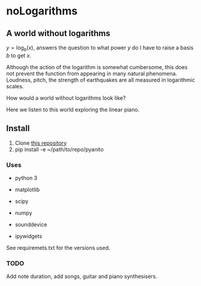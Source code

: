 # noLogarithms

## A world without logarithms

$y = \log _b (x)$, answers the question to what power $y$ do I have to raise a basis $b$ to get $x$. 

Although the action of the logarithm is somewhat cumbersome, this does not prevent the function from appearing in many natural phenomena.  
Loudness, pitch, the strength of earthquakes are all measured in logarithmic scales. 

How would a world without logarithms look like? 

Here we listen to this world exploring the linear piano. 

## Install

1. Clone [this repository](https://github.com/floreencia/pyanito)
2. pip install -e ~/path/to/repo/pyanito



### Uses

* python 3

* matplotlib

* scipy

* numpy

* sounddevice 

* ipywidgets

See requiremets.txt for the versions used.


### TODO

Add note duration,  add songs, guitar and piano synthesisers. 